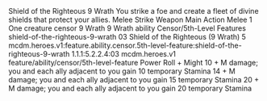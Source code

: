 <ability>
  <name>Shield of the Righteous</name>
  <cost>9 Wrath</cost>
  <flavor>You strike a foe and create a fleet of divine shields that protect your allies.</flavor>
  <keywords>
    <keyword>Melee</keyword>
    <keyword>Strike</keyword>
    <keyword>Weapon</keyword>
  </keywords>
  <type>Main Action</type>
  <distance>Melee 1</distance>
  <target>One creature</target>
  <metadata>
    <class>censor</class>
    <cost>9 Wrath</cost>
    <cost_amount>9</cost_amount>
    <cost_resource>Wrath</cost_resource>
    <feature_type>ability</feature_type>
    <file_dpath>Censor/5th-Level Features</file_dpath>
    <item_id>shield-of-the-righteous-9-wrath</item_id>
    <item_index>03</item_index>
    <item_name>Shield of the Righteous (9 Wrath)</item_name>
    <level>5</level>
    <scc>mcdm.heroes.v1:feature.ability.censor.5th-level-feature:shield-of-the-righteous-9-wrath</scc>
    <scdc>1.1.1:5.2.2.4:03</scdc>
    <source>mcdm.heroes.v1</source>
    <type>feature/ability/censor/5th-level-feature</type>
  </metadata>
  <effects>
    <effect type="roll">
      <roll>Power Roll + Might</roll>
      <t1>10 + M damage; you and each ally adjacent to you gain 10 temporary Stamina</t1>
      <t2>14 + M damage; you and each ally adjacent to you gain 15 temporary Stamina</t2>
      <t3>20 + M damage; you and each ally adjacent to you gain 20 temporary Stamina</t3>
    </effect>
  </effects>
</ability>
